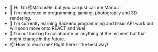 - 👋 Hi, I’m @MarcusRei but you can just call me Marcus!
- 👀 I’m interested in programming, gaming, photography and 3D rendering.
- 🌱 I’m currently learning Backend programming and basic API work but will soon move onto REACT and Vue!
- 💞️ I’m not looking to collaborate on anything at the moment but that might change in the future.
- 📫 How to reach me? Right here is the best way!

<!---
MarcusRei/MarcusRei is a ✨ special ✨ repository because its `README.md` (this file) appears on your GitHub profile.
You can click the Preview link to take a look at your changes.
--->
